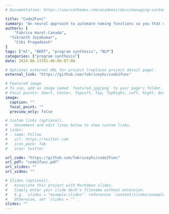 ```yaml
---
# Documentation: https://sourcethemes.com/academic/docs/managing-content/

title: "Code2Func"
summary: "An neural approach to automate naming functions so you that don't have to."
authors: [
	"Fabrice Harel-Canada",
  "Vikranth Jeyakumar",
	"Cibi Pragadeesh"
]
tags: ["ml", "BERT", "program synthesis", "NLP"]
categories: ["program synthesis"]
date: 2019-06-11T01:46:06-07:00

# Optional external URL for project (replaces project detail page).
external_link: "https://github.com/fabriceyhc/code2func"

# Featured image
# To use, add an image named `featured.jpg/png` to your page's folder.
# Focal points: Smart, Center, TopLeft, Top, TopRight, Left, Right, BottomLeft, Bottom, BottomRight.
image:
  caption: ""
  focal_point: ""
  preview_only: false

# Custom links (optional).
#   Uncomment and edit lines below to show custom links.
# links:
# - name: Follow
#   url: https://twitter.com
#   icon_pack: fab
#   icon: twitter

url_code: "https://github.com/fabriceyhc/code2func"
url_pdf: "code2func.pdf"
url_slides: ""
url_video: ""

# Slides (optional).
#   Associate this project with Markdown slides.
#   Simply enter your slide deck's filename without extension.
#   E.g. `slides = "example-slides"` references `content/slides/example-slides.md`.
#   Otherwise, set `slides = ""`.
slides: ""
---
```

